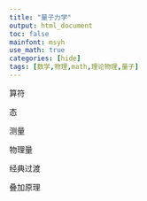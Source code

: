 ```yaml
---
title: "量子力学"
output: html_document
toc: false
mainfont: msyh
use_math: true
categories: [hide]
tags: [数学,物理,math,理论物理,量子]
---
```

<meta http-equiv='Content-Type' content='text/html; charset=utf-8' />

算符

态

测量

物理量

经典过渡

叠加原理
